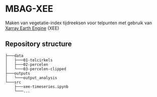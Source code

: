 # MBAG-XEE
Maken van vegetatie-index tijdreeksen voor telpunten met gebruik van [Xarray Earth Engine](https://github.com/google/Xee) (XEE)

## Repository structure
```
├───data
│   ├───01-telcirkels
│   ├───02-percelen
│   └───03-percelen-clipped
├───outputs
│   └───output_analysis
└───src
    ├───xee-timeseries.ipynb
    └───...
```
